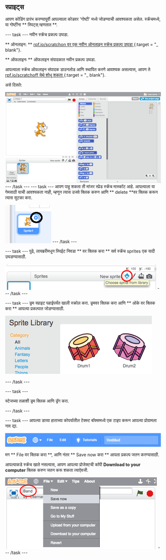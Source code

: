 ## स्प्राइट्स

आपण कोडिंग प्रारंभ करण्यापूर्वी आपल्याला कोडवर 'गोष्टी' मध्ये जोडण्याची आवश्यकता असेल. स्क्रॅचमध्ये, या गोष्टींना ** स्पिट्स् म्हणतात **.

\--- task \--- नवीन स्क्रॅच प्रकल्प उघडा.

** ऑनलाइन: ** [ rpf.io/scratchon वर एक नवीन ऑनलाइन स्क्रॅच प्रकल्प उघडा ](http://rpf.io/scratchon) {:target = "_ blank"}.

** ऑफलाइनः ** ऑफलाइन संपादकात नवीन प्रकल्प उघडा.

आपल्याला स्क्रॅच ऑफलाइन संपादक डाउनलोड आणि स्थापित करणे आवश्यक असल्यास, आपण ते [ rpf.io/scratchoff येथे शोधू शकता ](http://rpf.io/scratchoff) {:target = "_ blank"}.

असे दिसते:

![स्क्रीनशॉट](images/band-scratch.png) \--- /task \--- \--- task \--- आपण पाहू शकता ती मांजर स्प्रेड स्क्रॅच मास्कॉट आहे. आपल्याला या गेमसाठी याची आवश्यकता नाही, म्हणून त्यास उजवे क्लिक करुन आणि ** delete **वर क्लिक करून त्यास सुटका करा.

![स्क्रीनशॉट](images/band-delete-annotated.png) \--- /task \---

\--- task \--- पुढे, लायब्ररीमधून स्पिईट निवडा ** वर क्लिक करा ** सर्व स्क्रॅच sprites एक यादी उघडण्यासाठी.

![स्क्रीनशॉट](images/band-sprite-library.png) \--- /task \---

\--- task \--- ड्रम स्प्राइट पहाईपर्यंत खाली स्क्रोल करा. ड्रमवर क्लिक करा आणि ** ओके वर क्लिक करा ** आपल्या प्रकल्पात जोडण्यासाठी.

![स्क्रीनशॉट](images/band-sprite-drum.png)

\--- /task \---

\--- task \---

स्टेजच्या तळाशी ड्रम क्लिक आणि ड्रॅग करा.

\--- /task \---

\--- task \--- आपल्या डाव्या हाताच्या कोपर्यातील टेक्स्ट बॉक्समध्ये एक टाइप करून आपल्या प्रोग्रामला नाव द्या.

![नाव](images/band-name.png)

मग ** File वर क्लिक करा **, आणि नंतर ** Save now करा ** आपला प्रकल्प जतन करण्यासाठी.

आपल्याकडे स्क्रॅच खाते नसल्यास, आपण आपल्या प्रोजेक्टची कॉपी **Download to your computer** क्लिक करुन जतन करू शकता त्याऐवजी.

![स्क्रीनशॉट](images/band-save.png) \--- /task \---
